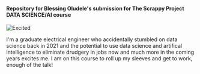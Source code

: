 #### Repository for Blessing Oludele's submission for The Scrappy Project DATA SCIENCE/AI course

![Excited](https://www.bing.com/ck/a?!&&p=e589817846a3ff5dJmltdHM9MTcxMjM2MTYwMCZpZ3VpZD0yNGVhMmZjMy0yNDExLTY4MDAtMWJlNC0zYmQ5MjU2NjY5OTEmaW5zaWQ9NTQ4NA&ptn=3&ver=2&hsh=3&fclid=24ea2fc3-2411-6800-1be4-3bd925666991&u=a1L2ltYWdlcy9zZWFyY2g_cT1naWYlMjB0aGF0JTIwcmVwcmVzZW50cyUyMHJlYWR5JTIwdG8lMjByb2xsJkZPUk09SVFGUkJBJmlkPTE4MzI4Q0I2MDU1N0Q4REVFQUE0ODFDMzFDMTYxNTg4NDMxM0I3MEY&ntb=1)

I'm a graduate electrical engineer who accidentally stumbled on data science back in 2021 and the potential to use data science and artifical intelligence to eliminate drudgery in jobs now and much more in the coming years excites me. I am on this course to roll up my sleeves and get to work, enough of the talk!
